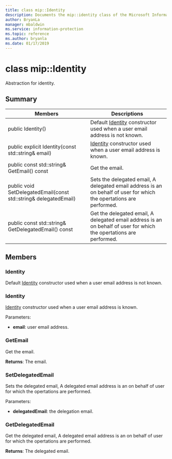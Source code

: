 ```yaml
---
title: class mip::Identity 
description: Documents the mip::identity class of the Microsoft Information Protection (MIP) SDK.
author: BryanLa
manager: mbaldwin
ms.service: information-protection
ms.topic: reference
ms.author: bryanla
ms.date: 01/17/2019
---
```


# class mip::Identity 
Abstraction for identity.
  
## Summary
 Members                        | Descriptions                                
--------------------------------|---------------------------------------------
 public Identity()  |  Default [Identity](undefined) constructor used when a user email address is not known.
 public explicit Identity(const std::string& email)  |  [Identity](undefined) constructor used when a user email address is known.
 public const std::string& GetEmail() const  |  Get the email.
 public void SetDelegatedEmail(const std::string& delegatedEmail)  |  Sets the delegated email, A delegated email address is an on behalf of user for which the opertations are performed.
 public const std::string& GetDelegatedEmail() const  |  Get the delegated email, A delegated email address is an on behalf of user for which the opertations are performed.
  
## Members
  
### Identity
Default [Identity](undefined) constructor used when a user email address is not known.
  
### Identity
[Identity](undefined) constructor used when a user email address is known.

Parameters:  
* **email**: user email address.


  
### GetEmail
Get the email.

  
**Returns**: The email.
  
### SetDelegatedEmail
Sets the delegated email, A delegated email address is an on behalf of user for which the opertations are performed.

Parameters:  
* **delegatedEmail**: the delegation email.


  
### GetDelegatedEmail
Get the delegated email, A delegated email address is an on behalf of user for which the opertations are performed.

  
**Returns**: The delegated email.